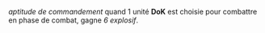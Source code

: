 _aptitude de commandement_ quand 1 unité __DoK__ est choisie pour combattre en phase de combat, gagne _6 explosif_.